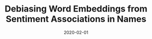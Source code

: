 ---
title: "Debiasing Word Embeddings from Sentiment Associations in Names"
collection: publications
permalink: /publication/2020-DBLP_conf_wsdm_HubeIF20
date: 2020-02-01
venue: "WSDM: The Thirteenth ACM International Conference on Web Search and Data Mining, Houston, TX, USA, February 3-7, 2020"
---